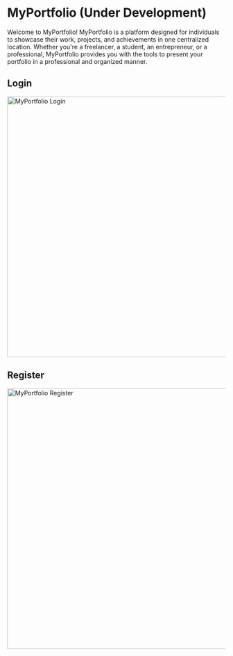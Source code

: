 # MyPortfolio (Under Development)

Welcome to MyPortfolio! MyPortfolio is a platform designed for individuals to showcase their work, projects, and achievements in one centralized location. Whether you're a freelancer, a student, an entrepreneur, or a professional, MyPortfolio provides you with the tools to present your portfolio in a professional and organized manner.

## Login
<img width="600" alt="MyPortfolio Login" src="https://github.com/0ls3n/MyPortfolio/assets/31800865/7ed90d88-9179-4bd0-bcfc-3b33b90493e2">

## Register
<img width="600" alt="MyPortfolio Register" src="https://github.com/0ls3n/MyPortfolio/assets/31800865/38cb4683-d305-4992-b7f2-bf147726dbb3">
